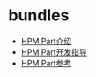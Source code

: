 # bundles

- [HPM Part介绍](hpm-part-about.md)
- [HPM Part开发指导](hpm-part-development.md)
- [HPM Part参考](hpm-part-reference.md)
